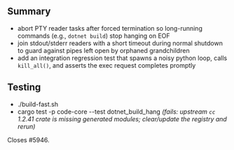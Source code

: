 ## Summary
- abort PTY reader tasks after forced termination so long-running commands (e.g., `dotnet build`) stop hanging on EOF
- join stdout/stderr readers with a short timeout during normal shutdown to guard against pipes left open by orphaned grandchildren
- add an integration regression test that spawns a noisy python loop, calls `kill_all()`, and asserts the exec request completes promptly

## Testing
- ./build-fast.sh
- cargo test -p code-core --test dotnet_build_hang *(fails: upstream `cc` 1.2.41 crate is missing generated modules; clear/update the registry and rerun)*

Closes #5946.
